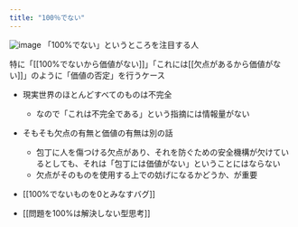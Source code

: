 ```yaml
---
title: "100％でない"
---
```


![image](https://gyazo.com/5231445a4efbd251ead559fba0276ff0/thumb/1000)
「100%でない」というところを注目する人

特に「[[100%でないから価値がない]]」「これには[[欠点があるから価値がない]]」のように「価値の否定」を行うケース
- 現実世界のほとんどすべてのものは不完全
    - なので「これは不完全である」という指摘には情報量がない
- そもそも欠点の有無と価値の有無は別の話
    - 包丁に人を傷つける欠点があり、それを防ぐための安全機構が欠けているとしても、それは「包丁には価値がない」ということにはならない
    - 欠点がそのものを使用する上での妨げになるかどうか、が重要

- [[100%でないものを0とみなすバグ]]
- [[問題を100%は解決しない型思考]]

